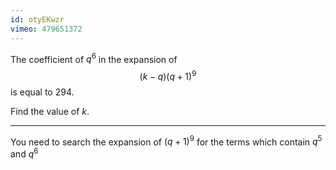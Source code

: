 ```yaml
---
id: otyEKwzr
vimeo: 479651372
---
```


The coefficient of $q^6$ in the expansion of
$$
(k - q)(q + 1)^9
$$
is equal to $294.$

Find the value of $k.$

---

You need to search the expansion of $(q + 1)^9$ for the terms which contain $q^5$ and $q^6$
